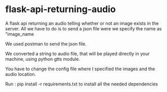 # flask-api-returning-audio

A flask api returning an audio telling whether or not an image
exists in the server. All we have to do is to send a json file were we specify the name as "image_name

We used postman to send the json file.

We converted a string to audio file, that will be played directly in your machine, using python gtts module.

You have to change the config file where I specified the images and the audio location.


Run : pip install -r requirements.txt to install all the needed dependencies

